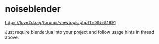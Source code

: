 # noiseblender

https://love2d.org/forums/viewtopic.php?f=5&t=81991

Just require blender.lua into your project and follow usage hints in thread above.
